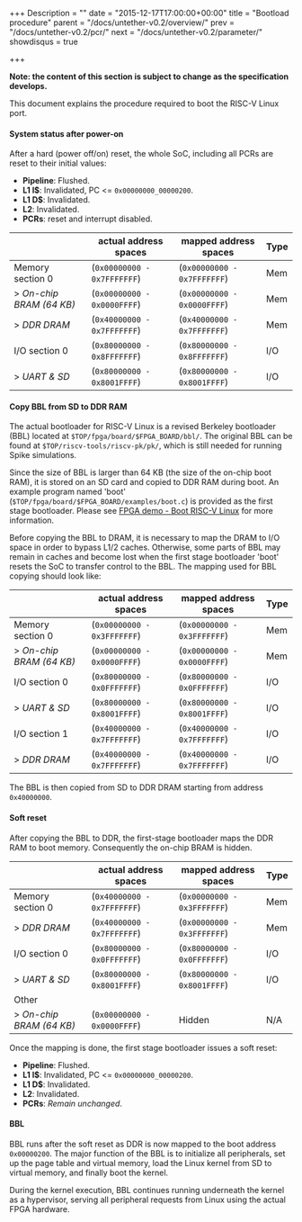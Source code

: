 +++
Description = ""
date = "2015-12-17T17:00:00+00:00"
title = "Bootload procedure"
parent = "/docs/untether-v0.2/overview/"
prev = "/docs/untether-v0.2/pcr/"
next = "/docs/untether-v0.2/parameter/"
showdisqus = true

+++

**Note: the content of this section is subject to change as the specification develops.**

This document explains the procedure required to boot the RISC-V Linux port.

#### System status after power-on

After a hard (power off/on) reset, the whole SoC, including all PCRs are reset 
to their initial values:

 * **Pipeline**: Flushed.
 * **L1 I$**: Invalidated, PC <= `0x00000000_00000200`.
 * **L1 D$**: Invalidated.
 * **L2**: Invalidated.
 * **PCRs**: reset and interrupt disabled.


|                          |  actual address spaces         | mapped address spaces       | Type  |
| ----------------------   | ------------------------------ | --------------------------- | ----- |
| Memory section 0         |  (`0x00000000 - 0x7FFFFFFF`)   | (`0x00000000 - 0x7FFFFFFF`) | Mem   |
| > *On-chip BRAM (64 KB)* |  (`0x00000000 - 0x0000FFFF`)   | (`0x00000000 - 0x0000FFFF`) | Mem   |
| > *DDR DRAM*             |  (`0x40000000 - 0x7FFFFFFF`)   | (`0x40000000 - 0x7FFFFFFF`) | Mem   |
| I/O section 0            |  (`0x80000000 - 0x8FFFFFFF`)   | (`0x80000000 - 0x8FFFFFFF`) | I/O   |
| > *UART & SD*            |  (`0x80000000 - 0x8001FFFF`)   | (`0x80000000 - 0x8001FFFF`) | I/O   |

#### Copy BBL from SD to DDR RAM

The actual bootloader for RISC-V Linux is a revised Berkeley bootloader (BBL)
located at `$TOP/fpga/board/$FPGA_BOARD/bbl/`.
The original BBL can be found at `$TOP/riscv-tools/riscv-pk/pk/`, which is still needed for running Spike simulations.
 
Since the size of BBL is larger than 64 KB (the size of the on-chip boot RAM), 
it is stored on an SD card and copied to DDR RAM during boot. An example 
program named 'boot' (`$TOP/fpga/board/$FPGA_BOARD/examples/boot.c`) is 
provided as the first stage bootloader. Please see [FPGA demo - Boot RISC-V 
Linux](../fpga-demo#boot) for more information.

Before copying the BBL to DRAM, it is necessary to map the DRAM to I/O space 
in order to bypass L1/2 caches. Otherwise, some parts of BBL may remain in 
caches and become lost when the first stage bootloader 'boot' resets the SoC 
to transfer control to the BBL. The mapping used for BBL copying should look 
like:

|                          |  actual address spaces         | mapped address spaces       | Type  |
| ----------------------   | ------------------------------ | --------------------------- | ----- |
| Memory section 0         |  (`0x00000000 - 0x3FFFFFFF`)   | (`0x00000000 - 0x3FFFFFFF`) | Mem   |
| > *On-chip BRAM (64 KB)* |  (`0x00000000 - 0x0000FFFF`)   | (`0x00000000 - 0x0000FFFF`) | Mem   |
| I/O section 0            |  (`0x80000000 - 0x0FFFFFFF`)   | (`0x80000000 - 0x0FFFFFFF`) | I/O   |
| > *UART & SD*            |  (`0x80000000 - 0x8001FFFF`)   | (`0x80000000 - 0x8001FFFF`) | I/O   |
| I/O section 1            |  (`0x40000000 - 0x7FFFFFFF`)   | (`0x40000000 - 0x7FFFFFFF`) | I/O   |
| > *DDR DRAM*             |  (`0x40000000 - 0x7FFFFFFF`)   | (`0x40000000 - 0x7FFFFFFF`) | I/O   |

The BBL is then copied from SD to DDR DRAM starting from address `0x40000000`.

#### Soft reset

After copying the BBL to DDR, the first-stage bootloader maps the DDR RAM to 
boot memory. Consequently the on-chip BRAM is hidden.

|                          |  actual address spaces         | mapped address spaces       | Type  |
| ----------------------   | ------------------------------ | --------------------------- | ----- |
| Memory section 0         |  (`0x40000000 - 0x7FFFFFFF`)   | (`0x00000000 - 0x3FFFFFFF`) | Mem   |
| > *DDR DRAM*             |  (`0x40000000 - 0x7FFFFFFF`)   | (`0x00000000 - 0x3FFFFFFF`) | Mem   |
| I/O section 0            |  (`0x80000000 - 0x0FFFFFFF`)   | (`0x80000000 - 0x0FFFFFFF`) | I/O   |
| > *UART & SD*            |  (`0x80000000 - 0x8001FFFF`)   | (`0x80000000 - 0x8001FFFF`) | I/O   |
| Other                    |                                |                             |       |
| > *On-chip BRAM (64 KB)* |  (`0x00000000 - 0x0000FFFF`)   | Hidden                      | N/A   |

Once the mapping is done, the first stage bootloader issues a soft reset:

 * **Pipeline**: Flushed.
 * **L1 I$**: Invalidated, PC <= `0x00000000_00000200`.
 * **L1 D$**: Invalidated.
 * **L2**: Invalidated.
 * **PCRs**: *Remain unchanged*.

#### BBL

BBL runs after the soft reset as DDR is now mapped to the boot address 
`0x00000200`. The major function of the BBL is to initialize all peripherals, 
set up the page table and virtual memory, load the Linux kernel from SD to 
virtual memory, and finally boot the kernel.

During the kernel execution, BBL continues running underneath the kernel as a 
hypervisor, serving all peripheral requests from Linux using the actual FPGA 
hardware.
